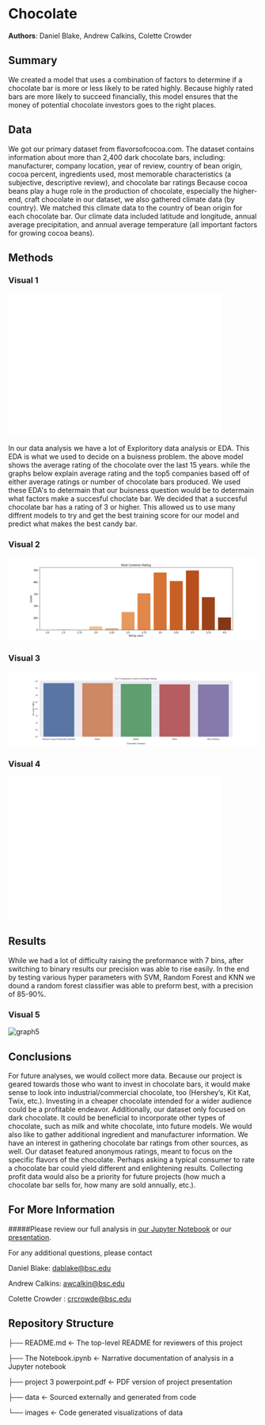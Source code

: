 # Chocolate

**Authors**: Daniel Blake, Andrew Calkins, Colette Crowder

## Summary

We created a model that uses a combination of factors to determine if a chocolate bar is more or less likely to be rated highly.
Because highly rated bars are more likely to succeed financially, this model ensures that the money of potential chocolate investors goes to the right places.

## Data

We got our primary dataset from flavorsofcocoa.com. The dataset contains information about more than 2,400 dark chocolate bars, including:
manufacturer, company location, year of review, country of bean origin, cocoa percent, ingredients used, most memorable characteristics (a subjective, descriptive review), and chocolate bar ratings
Because cocoa beans play a huge role in the production of chocolate, especially the higher-end, craft chocolate in our dataset, we also gathered climate data (by country). We matched this climate data to the country of bean origin for each chocolate bar. 
Our climate data included latitude and longitude, annual average precipitation, and annual average temperature (all important factors for growing cocoa beans).

## Methods

### Visual 1
![graph1](./images/average_rating_over_years.png)

In our data analysis we have a lot of Exploritory data analysis or EDA. This EDA is what we used to decide on a buisness problem. the above model shows the average rating of the chocolate over the last 15 years. while the graphs below explain average rating and the top5 companies based off of either average ratings or number of chocolate bars produced. We used these EDA's to determain that our buisness question would be to determain what factors make a succesful choclate bar. We decided that a succesful chocolate bar has a rating of 3 or higher. This allowed us to use many diffrent models to try and get the best training score for our model and predict what makes the best candy bar. 


### Visual 2
![graph2](./images/most_common_rating.png)
### Visual 3
![graph3](./images/top_5_companies_average_ratings.png)
### Visual 4
![graph4](./images/top_5_companies_chocolate_bars.png)

## Results

While we had a lot of difficulty raising the preformance with 7 bins, after switching to binary results our precision was able to rise easily. In the end by testing various hyper parameters with SVM, Random Forest and KNN we dound a random forest classifier was able to preform best, with a precision of 85-90%.

### Visual 5
![graph5](./images/confusion_matrix.png)

## Conclusions

For future analyses, we would collect more data. 
Because our project is geared towards those who want to invest in chocolate bars, it would make sense to look into industrial/commercial chocolate, too (Hershey’s, Kit Kat, Twix, etc.). Investing in a cheaper chocolate intended for a wider audience could be a profitable endeavor. 
Additionally, our dataset only focused on dark chocolate. It could be beneficial to incorporate other types of chocolate, such as milk and white chocolate, into future models. 
We would also like to gather additional ingredient and manufacturer information. 
We have an interest in gathering chocolate bar ratings from other sources, as well. Our dataset featured anonymous ratings, meant to focus on the specific flavors of the chocolate. Perhaps asking a typical consumer to rate a chocolate bar could yield different and enlightening results.
Collecting profit data would also be a priority for future projects (how much a chocolate bar sells for, how many are sold annually, etc.).


## For More Information

#####Please review our full analysis in [our Jupyter Notebook](./notebooks/report.ipynb) or our [presentation](project_3_powerpoint.pdf).

For any additional questions, please contact 

Daniel Blake: dablake@bsc.edu

Andrew Calkins: awcalkin@bsc.edu

Colette Crowder : crcrowde@bsc.edu

## Repository Structure

├── README.md                           <- The top-level README for reviewers of this project

├── The Notebook.ipynb                  <- Narrative documentation of analysis in a Jupyter notebook

├── project 3 powerpoint.pdf            <- PDF version of project presentation

├── data                                <- Sourced externally and generated from code

└── images                              <- Code generated visualizations of data
